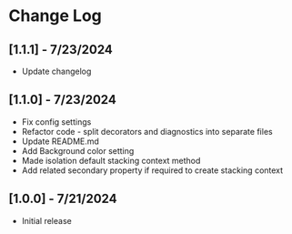 # Change Log

## [1.1.1] - 7/23/2024
- Update changelog

## [1.1.0] - 7/23/2024
- Fix config settings
- Refactor code - split decorators and diagnostics into separate files
- Update README.md
- Add Background color setting
- Made isolation default stacking context method
- Add related secondary property if required to create stacking context

## [1.0.0] - 7/21/2024
- Initial release
